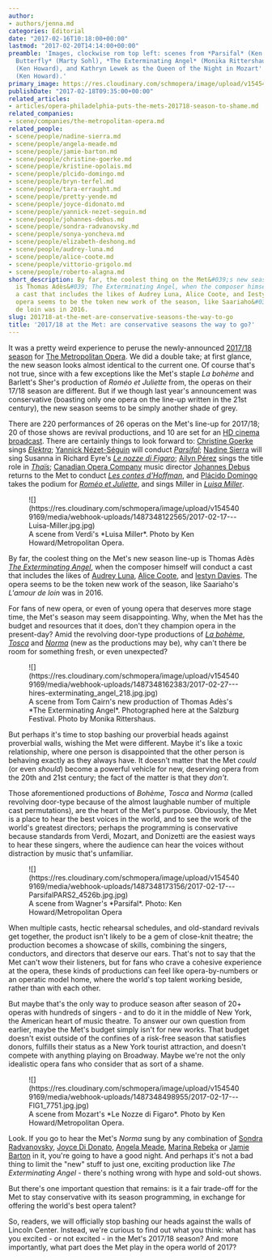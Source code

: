 ```yaml
---
author:
- authors/jenna.md
categories: Editorial
date: "2017-02-16T10:18:00+00:00"
lastmod: "2017-02-20T14:14:00+00:00"
preamble: 'Images, clockwise rom top left: scenes from *Parsifal* (Ken Howard), *Madama
  Butterfly* (Marty Sohl), *The Exterminating Angel* (Monika Rittershaus), *Cendrillon*
  (Ken Howard), and Kathryn Lewek as the Queen of the Night in Mozart''s *Die Zauberflote*
  (Ken Howard).'
primary_image: https://res.cloudinary.com/schmopera/image/upload/v1545409169/media/webhook-uploads/1487347679648/2017-02-17---Met-1718.jpg.jpg
publishDate: "2017-02-18T09:35:00+00:00"
related_articles:
- articles/opera-philadelphia-puts-the-mets-201718-season-to-shame.md
related_companies:
- scene/companies/the-metropolitan-opera.md
related_people:
- scene/people/nadine-sierra.md
- scene/people/angela-meade.md
- scene/people/jamie-barton.md
- scene/people/christine-goerke.md
- scene/people/kristine-opolais.md
- scene/people/plcido-domingo.md
- scene/people/bryn-terfel.md
- scene/people/tara-erraught.md
- scene/people/pretty-yende.md
- scene/people/joyce-didonato.md
- scene/people/yannick-nezet-seguin.md
- scene/people/johannes-debus.md
- scene/people/sondra-radvanovsky.md
- scene/people/sonya-yoncheva.md
- scene/people/elizabeth-deshong.md
- scene/people/audrey-luna.md
- scene/people/alice-coote.md
- scene/people/vittorio-grigolo.md
- scene/people/roberto-alagna.md
short_description: By far, the coolest thing on the Met&#039;s new season line-up
  is Thomas Adès&#039; The Exterminating Angel, when the composer himself will conduct
  a cast that includes the likes of Audrey Luna, Alice Coote, and Iestyn Davies. The
  opera seems to be the token new work of the season, like Saariaho&#039;s L&#039;amour
  de loin was in 2016.
slug: 201718-at-the-met-are-conservative-seasons-the-way-to-go
title: '2017/18 at the Met: are conservative seasons the way to go?'
---
```


It was a pretty weird experience to peruse the newly-announced [2017/18 season](http://www.metopera.org/Season/2017-18-Season/) for [The Metropolitan Opera](/scene/companies/the-metropolitan-opera/). We did a double take; at first glance, the new season looks almost identical to the current one. Of course that's not true, since with a few exceptions like the Met's staple *La bohème* and Barlett's Sher's production of *Roméo et Juliette* from, the operas on their 17/18 season are different. But if we though last year's announcement was conservative (boasting only one opera on the line-up written in the 21st century), the new season seems to be simply another shade of grey.


There are 220 performances of 26 operas on the Met's line-up for 2017/18; 20 of those shows are revival productions, and 10 are set for an [HD cinema broadcast](http://www.metopera.org/Season/In-Cinemas/). There are certainly things to look forward to: [Christine Goerke](/talking-with-singers-christine-goerke/) sings [*Elektra*](http://www.metopera.org/Season/2017-18-Season/elektra-strauss-tickets/); [Yannick Nézet-Séguin](/scene/people/yannick-nezet-seguin/) will conduct [*Parsifal*](http://www.metopera.org/Season/2017-18-Season/parsifal-wagner-tickets/); [Nadine Sierra](/scene/people/nadine-sierra/) will sing Susanna in Richard Eyre's [*Le nozze di Figaro*](http://www.metopera.org/Season/2017-18-Season/nozze-di-figaro-mozart-tickets/); [Ailyn Pérez](/scene/people/ailyn-perez/) sings the title role in [*Thaïs*](http://www.metopera.org/Season/2017-18-Season/thais-massenet-tickets/); [Canadian Opera Company](/scene/companies/canadian-opera-company/) music director [Johannes Debus](/scene/people/johannes-debus/) returns to the Met to conduct [*Les contes d'Hoffman*](http://www.metopera.org/Season/2017-18-Season/hoffmann-offenbach-tickets/), and [Plácido Domingo](/scene/people/placido-domingo/) takes the podium for [*Roméo et Juliette*](http://www.metopera.org/Season/2017-18-Season/romeo-et-juliette-gounod-tickets/), and sings Miller in [*Luisa Miller*](http://www.metopera.org/Season/2017-18-Season/luisa-miller-verdi-tickets/).

<figure data-type="image">![](https://res.cloudinary.com/schmopera/image/upload/v1545409169/media/webhook-uploads/1487348122565/2017-02-17---Luisa-Miller.jpg.jpg)
<figcaption>A scene from Verdi's *Luisa Miller*. Photo by Ken Howard/Metropolitan Opera.</figcaption>
</figure>

By far, the coolest thing on the Met's new season line-up is Thomas Adès [*The Exterminating Angel*](http://www.metopera.org/Season/2017-18-Season/exterminating-angel-ades-tickets/), when the composer himself will conduct a cast that includes the likes of [Audrey Luna](/talking-with-singers-audrey-luna/), [Alice Coote](/talking-with-singers-alice-coote/), and [Iestyn Davies](/scene/people/iestyn-davies/). The opera seems to be the token new work of the season, like Saariaho's *L'amour de loin* was in 2016.

For fans of new opera, or even of young opera that deserves more stage time, the Met's season may seem disappointing. Why, when the Met has the budget and resources that it does, don't they champion opera in the present-day? Amid the revolving door-type productions of [*La bohème*](http://www.metopera.org/Season/2017-18-Season/boheme-puccini-tickets/), [*Tosca*](http://www.metopera.org/Season/2017-18-Season/tosca-puccini-tickets/) and [*Norma*](http://www.metopera.org/Season/2017-18-Season/norma-bellini-tickets/) (new as the productions may be), why can't there be room for something fresh, or even unexpected?

<figure data-type="image">![](https://res.cloudinary.com/schmopera/image/upload/v1545409169/media/webhook-uploads/1487348162383/2017-02-27---hires-exterminating_angel_218.jpg.jpg)
<figcaption>A scene from Tom Cairn's new production of Thomas Adès's *The Exterminating Angel*. Photographed here at the Salzburg Festival. Photo by Monika Rittershaus.</figcaption>
</figure>

But perhaps it's time to stop bashing our proverbial heads against proverbial walls, wishing the Met were different. Maybe it's like a toxic relationship, where one person is disappointed that the other person is behaving exactly as they always have. It doesn't matter that the Met *could* (or even *should*) become a powerful vehicle for new, deserving opera from the 20th and 21st century; the fact of the matter is that they *don't*. 

Those aforementioned productions of *Bohème*, *Tosca* and *Norma* (called revolving door-type because of the almost laughable number of multiple cast permutations), are the heart of the Met's purpose. Obviously, the Met is a place to hear the best voices in the world, and to see the work of the world's greatest directors; perhaps the programming is conservative because standards from Verdi, Mozart, and Donizetti are the easiest ways to hear these singers, where the audience can hear the voices without distraction by music that's unfamiliar.

<figure data-type="image">![](https://res.cloudinary.com/schmopera/image/upload/v1545409169/media/webhook-uploads/1487348173156/2017-02-17---ParsifalPARS2_4526b.jpg.jpg)
<figcaption>A scene from Wagner's *Parsifal*. Photo: Ken Howard/Metropolitan Opera</figcaption>
</figure>

When multiple casts, hectic rehearsal schedules, and old-standard revivals get together, the product isn't likely to be a gem of close-knit theatre; the production becomes a showcase of skills, combining the singers, conductors, and directors that deserve our ears. That's not to say that the Met can't wow their listeners, but for fans who crave a cohesive experience at the opera, these kinds of productions can feel like opera-by-numbers or an operatic model home, where the world's top talent working beside, rather than with each other.

But maybe that's the only way to produce season after season of 20+ operas with hundreds of singers - and to do it in the middle of New York, the American heart of music theatre. To answer our own question from earlier, maybe the Met's budget simply isn't for new works. That budget doesn't exist outside of the confines of a risk-free season that satisfies donors, fulfills their status as a New York tourist attraction, and doesn't compete with anything playing on Broadway. Maybe we're not the only idealistic opera fans who consider that as sort of a shame.

<figure data-type="image">![](https://res.cloudinary.com/schmopera/image/upload/v1545409169/media/webhook-uploads/1487348498955/2017-02-17---FIG1_7751.jpg.jpg)
<figcaption>A scene from Mozart's *Le Nozze di Figaro*. Photo by Ken Howard/Metropolitan Opera.</figcaption>
</figure>

Look. If you go to hear the Met's *Norma* sung by any combination of [Sondra Radvanovsky](/talking-with-singers-sondra-radvanovsky/), [Joyce Di Donato](/scene/people/joyce-di-donato/), [Angela Meade](/scene/people/angela-meade/), [Marina Rebeka](/scene/people/marina-rebeka/) or [Jamie Barton](/scene/people/jamie-barton/) in it, you're going to have a good night. And perhaps it's not a bad thing to limit the "new" stuff to just one, exciting production like *The Exterminating Angel* - there's nothing wrong with hype and sold-out shows.

But there's one important question that remains: is it a fair trade-off for the Met to stay conservative with its season programming, in exchange for offering the world's best opera talent?

So, readers, we will officially stop bashing our heads against the walls of Lincoln Center. Instead, we're curious to find out what you think: what has you excited - or not excited - in the Met's 2017/18 season? And more importantly, what part does the Met play in the opera world of 2017?
